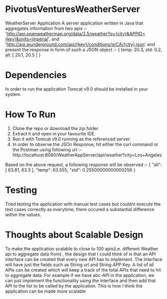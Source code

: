# PivotusVenturesWeatherServer
WeatherServer Application
A server application written in Java that aggregates information from two apis :-
'http://api.openweathermap.org/data/2.5/weather?q={city}&APPID={key}&units=imperial', and
'http://api.wunderground.com/api/{key}/conditions/q/CA/{city}.json'
and present the response in form of such a JSON object :-
{ temp: 20.3,
  std: 0.2,
  all: [
    20.1,
    20.5
  ]
}
# Dependencies
In order to run the application Tomcat v9.0 should be installed in your system.

# How To Run
1. Clone the repo or download the zip folder
2. Extract it and open in your favourite IDE.
3. Run it with Tomcat v9.0 running as the referenced server.
4. In order to observe the JSOn Response, hit either the curl command or the Postman using following url :-
    http://localhost:8080/WeatherAppServer/api/weather?city=Los+Angeles

Based on the above request, a following response will be observed :-
{
  "all": [
    63.81,
    63.3
  ],
  "temp": 63.555,
  "std": 0.25500000000000256
}

# Testing
Tried testing the application with manual test cases but couldnt execute the test cases correctly as everytime, there occured a substantial difference within the values.

# Thoughts about Scalable Design
To make the application scalable to close to 100 apis(i.e. different Weather api to aggregate data from) , the design that I could think of is that an API interface can be created that every new API has to implement.
The Interface will have just the fields such as String url and String APP Key.
A list of all APIs can be created which will keep a track of the total APIs that need to hit to aggregate data. For example if we have abc-API in the application, we can just implement the functionality using the interface and then add that API to the list to be called by the application. 
This is how I think the application can be made more scalable




